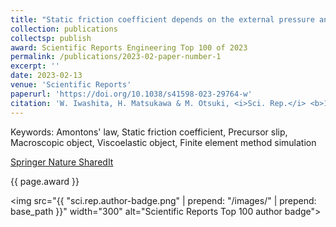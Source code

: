 ```yaml
---
title: "Static friction coefficient depends on the external pressure and block shape due to precursor slip"
collection: publications
collectsp: publish
award: Scientific Reports Engineering Top 100 of 2023
permalink: /publications/2023-02-paper-number-1
excerpt: ''
date: 2023-02-13
venue: 'Scientific Reports'
paperurl: 'https://doi.org/10.1038/s41598-023-29764-w'
citation: 'W. Iwashita, H. Matsukawa & M. Otsuki, <i>Sci. Rep.</i> <b>13</b>, 2511 (2023).'
---
```


Keywords: Amontons' law, Static friction coefficient, Precursor slip, Macroscopic object, Viscoelastic object, Finite element method simulation

<a href="https://rdcu.be/dwiRk" target="_blank">Springer Nature SharedIt</a>

<p>{{ page.award }}</p>

<img src="{{ "sci.rep.author-badge.png" | prepend: "/images/" | prepend: base_path }}" width="300" alt="Scientific Reports Top 100 author badge">

